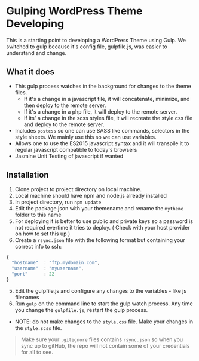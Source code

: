 # Gulping WordPress Theme Developing #
This is a starting point to developing a WordPress Theme using Gulp.  We switched to gulp because it's config file, gulpfile.js, was easier to understand and change.

## What it does ##
  * This gulp process watches in the background for changes to the theme files.  
    * If it's a change in a javascript file, it will concatenate, minimize, and then deploy to the remote server.
    * If it's a change in a php file, it will deploy to the remote server.
    * If its' a change in the scss styles file, it will recreate the style.css file and deploy to the remote server.
  * Includes `postcss` so one can use SASS like commands, selectors in the style sheets.  We mainly use this so we can use variables.
  * Allows one to use the ES2015 javascript syntax and it will transpile it to regular javascript compatible to today's browsers
  * Jasmine Unit Testing of javascript if wanted

## Installation ##
  1. Clone project to project directory on local machine.
  2. Local machine should have npm and node.js already installed
  3. In project directory, run `npm update`
  4. Edit the package.json with your themename and rename the `mytheme` folder to this name
  4. For deploying it is better to use public and private keys so a password is not required evertime it tries to deploy.  ( Check with your host provider on how to set this up )
  4. Create a `rsync.json` file with the following format but containing your correct info to ssh:
```javascript
{
  "hostname"  : "ftp.mydomain.com",
  "username"  : "myusername",
  "port"      : 22
}
```
  5. Edit the gulpfile.js and configure any changes to the variables - like js filenames
  7. Run `gulp` on the command line to start the gulp watch process.  Any time you change the `gulpfile.js`, restart the gulp process.
  
* NOTE: do not make changes to the `style.css` file.  Make your changes in the `style.scss` file.

> Make sure your `.gitignore` files contains `rsync.json` so when you sync up to gitHub, the repo will not contain some of your credentials for all to see.

